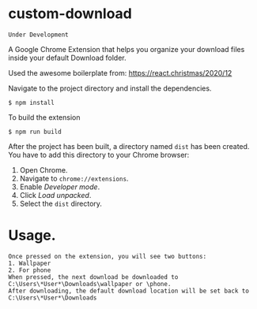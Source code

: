 # custom-download
```
Under Development
```
A Google Chrome Extension that helps you organize your download files inside your default Download folder.

Used the awesome boilerplate from: https://react.christmas/2020/12

Navigate to the project directory and install the dependencies.

```
$ npm install
```

To build the extension

```
$ npm run build
```

After the project has been built, a directory named `dist` has been created. You have to add this directory to your Chrome browser:

1. Open Chrome.
2. Navigate to `chrome://extensions`.
3. Enable _Developer mode_.
4. Click _Load unpacked_.
5. Select the `dist` directory.

# Usage.

```
Once pressed on the extension, you will see two buttons:
1. Wallpaper
2. For phone
When pressed, the next download be downloaded to C:\Users\*User*\Downloads\wallpaper or \phone.
After downloading, the default download location will be set back to C:\Users\*User*\Downloads
```

